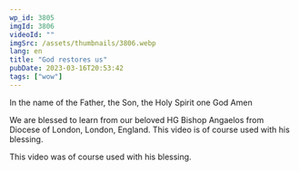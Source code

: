 ```yaml
---
wp_id: 3805
imgId: 3806
videoId: ""
imgSrc: /assets/thumbnails/3806.webp
lang: en
title: "God restores us"
pubDate: 2023-03-16T20:53:42
tags: ["wow"]
---
```


<p>In the name of the Father, the Son, the Holy Spirit one God Amen</p>
<p>We are blessed to learn from our beloved HG Bishop Angaelos from Diocese of London, London, England. This video is of course used with his blessing.</p>
<p>This video was of course used with his blessing.</p>
